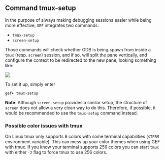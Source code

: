 ## Command tmux-setup ##

In the purpose of always making debugging sessions easier while being more
effective, `GEF` integrates two commands:

* `tmux-setup`
* `screen-setup`

Those commands will check whether GDB is being spawn from inside a `tmux`
(resp. `screen`) session, and if so, will split the pane vertically, and
configure the context to be redirected to the new pane, looking something like:

![](https://i.imgur.com/Khk3xGl.png)

To set it up, simply enter

```
gef➤ tmux-setup
```

**Note**: Although `screen-setup` provides a similar setup, the structure of
`screen` does not allow a very clean way to do this. Therefore, if possible, it
would be recommended to use the `tmux-setup` command instead.

### Possible color issues with tmux ###

On Linux tmux only supports 8 colors with some terminal capabilities (`$TERM`
environment variable). This can mess up your color themes when using GEF with
tmux. If you know your terminal supports 256 colors you can start `tmux` with
either `-2` flag to force tmux to use 256 colors.
